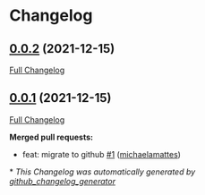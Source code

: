 # Changelog

## [0.0.2](https://github.com/T-Systems-MMS/terraform-acr/tree/0.0.2) (2021-12-15)

[Full Changelog](https://github.com/T-Systems-MMS/terraform-acr/compare/0.0.1...0.0.2)

## [0.0.1](https://github.com/T-Systems-MMS/terraform-acr/tree/0.0.1) (2021-12-15)

[Full Changelog](https://github.com/T-Systems-MMS/terraform-acr/compare/8e989ec4f667d34ee077453a3faf29e86d435ec0...0.0.1)

**Merged pull requests:**

- feat: migrate to github [\#1](https://github.com/T-Systems-MMS/terraform-acr/pull/1) ([michaelamattes](https://github.com/michaelamattes))

\* _This Changelog was automatically generated by [github_changelog_generator](https://github.com/github-changelog-generator/github-changelog-generator)_
